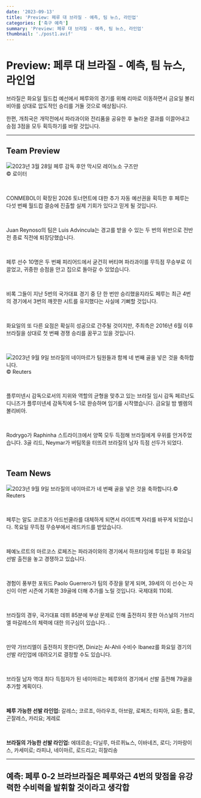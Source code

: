```yaml
---
date: '2023-09-13'
title: 'Preview: 페루 대 브라질 - 예측, 팀 뉴스, 라인업'
categories: ['축구 예측']
summary: 'Preview: 페루 대 브라질 - 예측, 팀 뉴스, 라인업'
thumbnail: './post1.avif'
---
```


# Preview: 페루 대 브라질 - 예측, 팀 뉴스, 라인업

브라질은 화요일 월드컵 예선에서 페루와의 경기를 위해 리마로 이동하면서 금요일 볼리비아를 상대로 압도적인 승리를 거둘 것으로 예상됩니다.

한편, 개최국은 개막전에서 파라과이와 전리품을 공유한 후 놀라운 결과를 이끌어내고 승점 3점을 모두 획득하기를 바랄 것입니다.

---

## Team Preview

![2023년 3월 28일 페루 감독 후안 막시모 레이노소 구즈만](https://sm.imgix.net/23/13/juan-maximo-reynoso-guzman.jpg?w=640&h=480&auto=compress,format&fit=clip '2023년 3월 28일 페루 감독 후안 막시모 레이노소 구즈만')
<br />
© 로이터

<br />

CONMEBOL이 확장된 2026 토너먼트에 대한 추가 자동 예선권을 획득한 후 페루는 다섯 번째 월드컵 결승에 진출할 실제 기회가 있다고 믿게 될 것입니다.

<br />

Juan Reynoso의 팀은 Luis Advincula는 경고를 받을 수 있는 두 번의 위반으로 전반전 종료 직전에 퇴장당했습니다.

<br />

페루 선수 10명은 두 번째 피리어드에서 굳건히 버티며 파라과이를 무득점 무승부로 이끌었고, 귀중한 승점을 안고 집으로 돌아갈 수 있었습니다.

<br />

비록 그들이 지난 5번의 국가대표 경기 중 단 한 번만 승리했을지라도 페루는 최근 4번의 경기에서 3번의 깨끗한 시트를 유지했다는 사실에 기뻐할 것입니다.

<br />

화요일의 또 다른 요점은 확실히 성공으로 간주될 것이지만, 주최측은 2016년 6월 이후 브라질을 상대로 첫 번째 경쟁 승리를 꿈꾸고 있을 것입니다.

<br />

![2023년 9월 9일 브라질의 네이마르가 팀원들과 함께 네 번째 골을 넣은 것을 축하합니다.](https://sm.imgix.net/23/36/brazil.jpg?w=640&h=480&auto=compress,format&fit=clip '2023년 9월 9일 브라질의 네이마르가 팀원들과 함께 네 번째 골을 넣은 것을 축하합니다.')
<br />
© Reuters

<br />

플루미넨시 감독으로서의 지위와 역할의 균형을 맞추고 있는 브라질 임시 감독 페르난도 디니즈가 플루미넨세 감독직에 5-1로 완승하며 임기를 시작했습니다. 금요일 밤 벨렘의 볼리비아.

<br />

Rodrygo가 Raphinha 스트라이크에서 양쪽 모두 득점해 브라질에게 우위를 안겨주었습니다. 3골 리드, Neymar가 버팀목을 터뜨려 브라질의 남자 득점 선두가 되었다.

<br />

## Team News

![2023년 9월 9일 브라질의 네이마르가 네 번째 골을 넣은 것을 축하합니다.](https://sm.imgix.net/23/36/neymar.jpg?w=640&h=480&auto=compress,format&fit=clip '2023년 9월 9일 브라질의 네이마르가 네 번째 골을 넣은 것을 축하합니다.')© Reuters

<br />

페루는 알도 코르조가 아드빈쿨라를 대체하게 되면서 라이트백 자리를 바꾸게 되었습니다. 목요일 무득점 무승부에서 레드카드를 받았습니다.

<br />

페예노르트의 마르코스 로페즈는 파라과이와의 경기에서 하프타임에 투입된 후 화요일 선발 출전을 놓고 경쟁하고 있습니다.

<br />

경험이 풍부한 포워드 Paolo Guerrero가 팀의 주장을 맡게 되며, 39세의 이 선수는 자신이 이번 시즌에 기록한 39골에 더해 추가를 노릴 것입니다. 국제대회 110회.

<br />

브라질의 경우, 국가대표 데뷔 85분에 부상 문제로 인해 출전하지 못한 아스널의 가브리엘 마갈레스의 체력에 대한 의구심이 있습니다. .

<br />

만약 가브리엘이 출전하지 못한다면, Diniz는 Al-Ahli 수비수 Ibanez를 화요일 경기의 선발 라인업에 데려오기로 결정할 수도 있습니다.

<br />

브라질 남자 역대 최다 득점자가 된 네이마르는 페루와의 경기에서 선발 출전해 79골을 추가할 계획이다.

<br />

**페루 가능한 선발 라인업:**
갈레스; 코르조, 아라우조, 아브람, 로페즈; 타피아, 요툰; 폴로, 곤잘레스, 카리요; 게레로

<br />

**브라질의 가능한 선발 라인업:**
에데르송; 다닐루, 마르퀴뇨스, 이바네즈, 로디; 기마랑이스, 카세미로; 라피냐, 네이마르, 로드리고; 히찰리송

---

## 예측: 페루 0-2 브라브라질은 페루와근 4번의 맞점을 유강력한 수비력을 발휘할 것이라고 생각합
